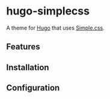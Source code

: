 # hugo-simplecss

A theme for [Hugo](https://gohugo.io) that uses [Simple.css](https://simplecss.org).

## Features

## Installation

## Configuration
